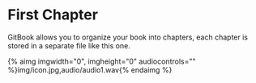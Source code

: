 # First Chapter


GitBook allows you to organize your book into chapters, each chapter is stored in a separate file like this one.

{% aimg imgwidth="0", imgheight="0" audiocontrols="" %}img/icon.jpg,audio/audio1.wav{% endaimg %}



